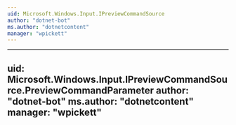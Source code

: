 ```yaml
---
uid: Microsoft.Windows.Input.IPreviewCommandSource
author: "dotnet-bot"
ms.author: "dotnetcontent"
manager: "wpickett"
---
```


---
uid: Microsoft.Windows.Input.IPreviewCommandSource.PreviewCommandParameter
author: "dotnet-bot"
ms.author: "dotnetcontent"
manager: "wpickett"
---
